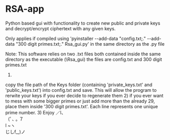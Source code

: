 # RSA-app
Python based gui with functionality to create new public and private keys and decrypt/encrypt ciphertext with any given keys.


Only applies if compiled using 'pyinstaller --add-data "config.txt;." --add-data "300 digit primes.txt;." Rsa_gui.py' in the same directory as the .py file

Note:
This software relies on two .txt files both contained inside the same directory as the executable (\Rsa_gui)
the files are config.txt and 300 digit primes.txt

1) 
copy the file path of the Keys folder (containing 'private_keys.txt' and 'public_keys.txt') into config.txt and save.
This will allow the program to rerwite your keys if you ever decide to regenerate them
2)
if you ever want to mess with some bigger primes or just add more than the already 29, place them inside '300 digit primes.txt'.
Each line represents one unique prime number.
3)
Enjoy 
  ／l、             
（ﾟ､ ｡ ７         
  l  ~ヽ       
  じしf_,)ノ
